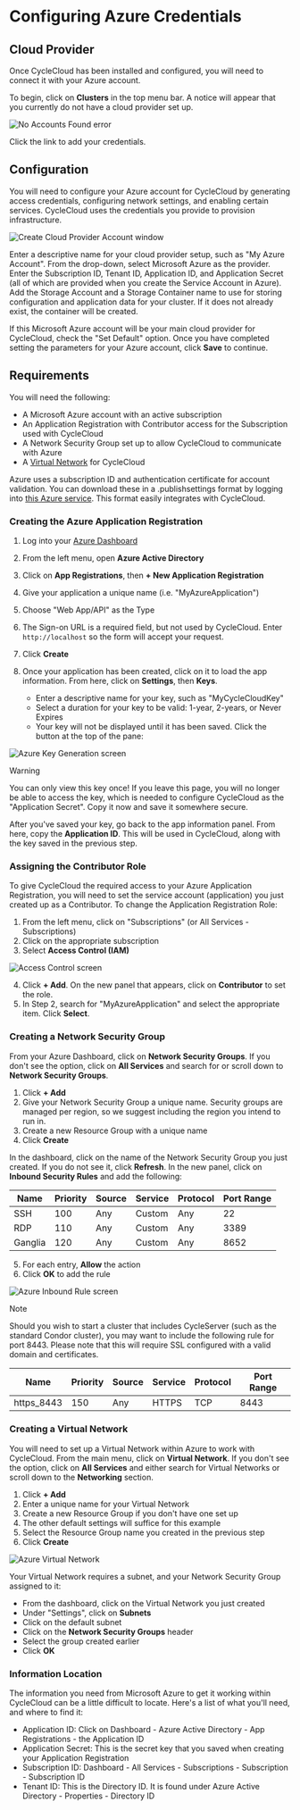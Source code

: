 # Configuring Azure Credentials

## Cloud Provider
Once CycleCloud has been installed and configured, you will need to connect it with your Azure account.

To begin, click on **Clusters** in the top menu bar. A notice will appear that you currently do not have a cloud provider set up.

![No Accounts Found error](~/images/no_accounts_found.png)

Click the link to add your credentials.

## Configuration

You will need to configure your Azure account for CycleCloud by generating access credentials, configuring network settings, and enabling certain services. CycleCloud uses the credentials you provide to provision infrastructure.

![Create Cloud Provider Account window](~/images/create_azure.png)

Enter a descriptive name for your cloud provider setup, such as "My Azure Account". From the drop-down, select Microsoft Azure as the provider. Enter the Subscription ID, Tenant ID, Application ID, and Application Secret (all of which are provided when you create the Service Account in Azure).
Add the Storage Account and a Storage Container name to use for storing configuration and application data for your cluster. If it does not already exist, the container will be created.

If this Microsoft Azure account will be your main cloud provider for CycleCloud, check the "Set Default" option. Once you have completed setting the parameters for your Azure account, click **Save** to continue.

## Requirements

You will need the following:

- A Microsoft Azure account with an active subscription
- An Application Registration with Contributor access for the Subscription used with CycleCloud
- A Network Security Group set up to allow CycleCloud to communicate with Azure
- A [Virtual Network](https://docs.microsoft.com/en-us/azure/virtual-machines/virtual-machines-linux-quick-create-portal?toc=%2fazure%2fvirtual-machines%2flinux%2ftoc.json) for CycleCloud

Azure uses a subscription ID and authentication certificate for account validation. You can download these in a .publishsettings format by logging into [this Azure service](https://windows.azure.com/download/publishprofile.aspx). This format easily integrates with CycleCloud.

### Creating the Azure Application Registration

1. Log into your [Azure Dashboard](https://portal.azure.com)
2. From the left menu, open **Azure Active Directory**
3. Click on **App Registrations**, then **+ New Application Registration**
4. Give your application a unique name (i.e. "MyAzureApplication")
5. Choose "Web App/API" as the Type
6. The Sign-on URL is a required field, but not used by CycleCloud. Enter ``http://localhost`` so the form will accept your request.
7. Click **Create**
8. Once your application has been created, click on it to load the app information. From here, click on **Settings**, then **Keys**.

    * Enter a descriptive name for your key, such as "MyCycleCloudKey"
    * Select a duration for your key to be valid: 1-year, 2-years, or Never Expires
    * Your key will not be displayed until it has been saved. Click the button at the top of the pane:

![Azure Key Generation screen](~/images/azure_key_gen.png)

> [!WARNING]
>You can only view this key once! If you leave this page, you will no longer be able to access the key, which is needed to configure CycleCloud as the "Application Secret". Copy it now and save it somewhere secure.

After you've saved your key, go back to the app information panel. From here, copy the **Application ID**. This will be used in CycleCloud, along with the key saved in the previous step.

### Assigning the Contributor Role

To give CycleCloud the required access to your Azure Application Registration, you will need to set the service account (application) you just created up as a Contributor. To change the Application Registration Role:

1. From the left menu, click on "Subscriptions" (or All Services - Subscriptions)
2. Click on the appropriate subscription
3. Select **Access Control (IAM)**

![Access Control screen](~/images/azure_iam.png)

4. Click **+ Add**. On the new panel that appears, click on **Contributor** to set the role.
5. In Step 2, search for "MyAzureApplication" and select the appropriate item. Click **Select**.

### Creating a Network Security Group

From your Azure Dashboard, click on **Network Security Groups**. If you don't see the option, click on **All Services** and search for or scroll down to **Network Security Groups**.

1. Click **+ Add**
2. Give your Network Security Group a unique name. Security groups are managed per region, so we suggest including the region you intend to run in.
3. Create a new Resource Group with a unique name
4. Click **Create**

In the dashboard, click on the name of the Network Security Group you just created. If you do not see it, click **Refresh**. In the new panel, click on **Inbound Security Rules** and add the following:

| Name    | Priority | Source | Service | Protocol | Port Range |
| ------- | -------- | ------ | ------- | -------- | ---------- |
| SSH     | 100      | Any    | Custom  | Any      | 22         |
| RDP     | 110      | Any    | Custom  | Any      | 3389       |
| Ganglia | 120      | Any    | Custom  | Any      | 8652       |

5. For each entry, **Allow** the action
6. Click **OK** to add the rule

![Azure Inbound Rule screen](~/images/azure_inbound_rule.png)

>[!Note]
>Should you wish to start a cluster that includes CycleServer (such as the standard Condor cluster), you may want to include the following rule for port 8443. Please note that this will require SSL configured with a valid domain and certificates.

| Name        | Priority | Source | Service | Protocol | Port Range |
| ----------- | -------- | ------ | ------- | -------- | ---------- |
| https_8443  | 150      | Any    | HTTPS   | TCP      | 8443       |

### Creating a Virtual Network

You will need to set up a Virtual Network within Azure to work with CycleCloud. From the main menu, click
on **Virtual Network**. If you don't see the option, click on **All Services** and either search for Virtual Networks or scroll down to the **Networking** section.

1. Click **+ Add**
2. Enter a unique name for your Virtual Network
3. Create a new Resource Group if you don't have one set up
4. The other default settings will suffice for this example
5. Select the Resource Group name you created in the previous step
6. Click **Create**

![Azure Virtual Network](~/images/azure_virtual_network.png)

Your Virtual Network requires a subnet, and your Network Security Group assigned to it:

- From the dashboard, click on the Virtual Network you just created
- Under "Settings", click on **Subnets**
- Click on the default subnet
- Click on the **Network Security Groups** header
- Select the group created earlier
- Click **OK**

### Information Location

The information you need from Microsoft Azure to get it working within CycleCloud can be a little difficult to locate. Here's a list of what you'll need, and where to find it:

- Application ID: Click on Dashboard - Azure Active Directory - App Registrations - the Application ID
- Application Secret: This is the secret key that you saved when creating your Application Registration
- Subscription ID: Dashboard - All Services - Subscriptions - Subscription - Subscription ID
- Tenant ID: This is the Directory ID. It is found under Azure Active Directory - Properties - Directory ID
